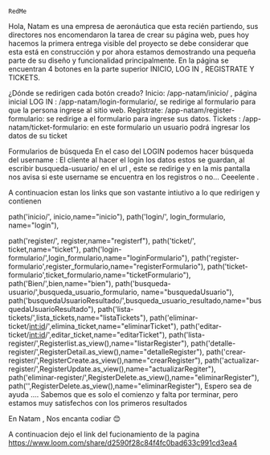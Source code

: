                                                                                 RedMe
Hola, Natam es una empresa de aeronáutica que esta recién partiendo, sus directores nos encomendaron la tarea de crear su página web, pues hoy hacemos la primera entrega visible del proyecto se debe considerar que esta está en construcción y por ahora estamos demostrando una pequeña parte de su diseño y funcionalidad principalmente. En la página se encuentran 4 botones en la parte superior INICIO, LOG IN , REGISTRATE Y TICKETS.

¿Dónde se redirigen cada botón creado? Inicio: /app-natam/inicio/ , página inicial LOG IN : /app-natam/login-formulario/, se redirige al formulario para que la persona ingrese al sitio web. Regístrate: /app-natam/register-formulario: se redirige a el formulario para ingrese sus datos. Tickets : /app-natam/ticket-formulario: en este formulario un usuario podrá ingresar los datos de su ticket

Formularios de búsqueda En el caso del LOGIN podemos hacer búsqueda del username : El cliente al hacer el login los datos estos se guardan, al escribir busqueda-usuario/ en el url , este se redirige y en la mis pantalla nos avisa si este username se encuentra en los registros o no… Ceeelente .

A continuacion estan los links que son vastante intiutivo a lo que redirigen y contienen

path('inicio/', inicio,name="inicio"),
path('login/', login_formulario, name="login"),

path('register/', register,name="registerf"),
path('ticket/', ticket,name="ticket"),
path('login-formulario/',login_formulario,name="loginFormulario"),
path('register-formulario',register_formulario,name="registerFormulario"),
path('ticket-formulario',ticket_formulario,name="ticketFormulario"),
path('Bien/',bien,name="bien"),
path('busqueda-usuario/',busqueda_usuario_formulario, name="busquedaUsuario"),
path('busquedaUsuarioResultado/',busqueda_usuario_resultado,name="busquedaUsuarioResultado"),
path('lista-tickets/',lista_tickets,name="listaTickets"),
path('eliminar-ticket/<int:id>/',elimina_ticket,name="eliminarTicket"),
path('editar-ticket/<int:id>/',editar_ticket,name="editarTicket"),
path('lista-register/',Registerlist.as_view(),name="listarRegister"),
path('detalle-register/<pk>',RegisterDetail.as_view(),name="detalleRegister"),
path('crear-register/',RegisterCreate.as_view(),name="crearRegister"),
path('actualizar-register/<pk>',RegisterUpdate.as_view(),name="actualizarRegiter"),
path('eliminar-register/<pk>',RegisterDelete.as_view(),name="eliminarRegister"),
path('',RegisterDelete.as_view(),name="eliminarRegister"),
Espero sea de ayuda …. Sabemos que es solo el comienzo y falta por terminar, pero estamos muy satisfechos con los primeros resultados

En Natam , Nos encanta codiar 😊

A continuacion dejo el link del fucionamiento de la pagina https://www.loom.com/share/d2590f28c84f4fc0bad633c991cd3ea4
